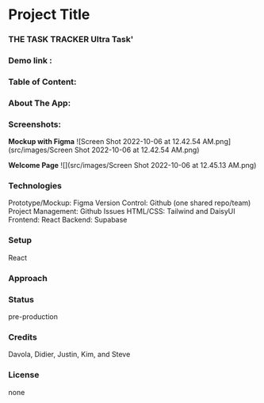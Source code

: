 # Project Title

### THE TASK TRACKER **Ultra Task**'

### Demo link :


### Table of Content:


### About The App:


### Screenshots:


**Mockup with Figma**
![Screen Shot 2022-10-06 at 12.42.54 AM.png](src/images/Screen Shot 2022-10-06 at 12.42.54 AM.png)


**Welcome Page**
![](src/images/Screen Shot 2022-10-06 at 12.45.13 AM.png)


### Technologies

Prototype/Mockup: Figma
Version Control: Github (one shared repo/team)
Project Management: Github Issues
HTML/CSS: Tailwind and DaisyUI
Frontend: React
Backend: Supabase


### Setup

React


### Approach


### Status

pre-production

### Credits

Davola, Didier, Justin, Kim, and Steve

### License

none
